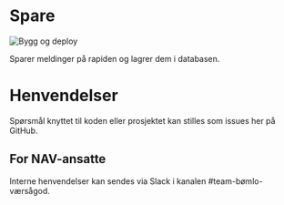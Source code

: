 # Spare
![Bygg og deploy](https://github.com/navikt/helse-spare/workflows/bygg%20og%20deploy/badge.svg)

Sparer meldinger på rapiden og lagrer dem i databasen.

# Henvendelser
Spørsmål knyttet til koden eller prosjektet kan stilles som issues her på GitHub.

## For NAV-ansatte
Interne henvendelser kan sendes via Slack i kanalen #team-bømlo-værsågod.
